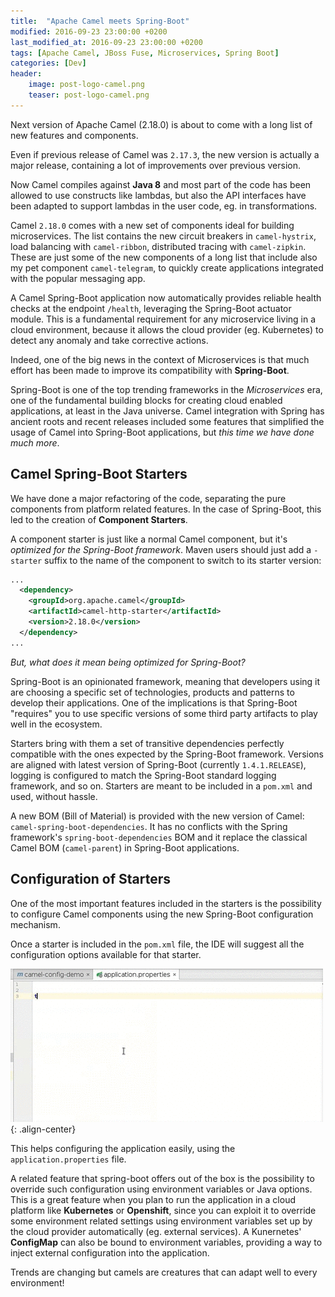 ```yaml
---
title:  "Apache Camel meets Spring-Boot"
modified: 2016-09-23 23:00:00 +0200
last_modified_at: 2016-09-23 23:00:00 +0200
tags: [Apache Camel, JBoss Fuse, Microservices, Spring Boot]
categories: [Dev]
header:
    image: post-logo-camel.png
    teaser: post-logo-camel.png
---
```

Next version of Apache Camel (2.18.0) is about to come with a long list of new features and components.

Even if previous release of Camel was `2.17.3`, the new version is actually a major release, containing a 
lot of improvements over previous version.

Now Camel compiles against **Java 8** and most part of the code has been allowed to use constructs like lambdas, 
but also the API interfaces have been adapted to support lambdas in the user code, eg. in transformations.
 
Camel `2.18.0` comes with a new set of components ideal for building microservices. The list contains the new circuit breakers 
in `camel-hystrix`, load balancing with `camel-ribbon`, distributed tracing with `camel-zipkin`. 
These are just some of the new components of a long list that include also my pet component `camel-telegram`, 
to quickly create applications integrated with the popular messaging app.

A Camel Spring-Boot application now automatically provides reliable health checks at the endpoint `/health`, 
leveraging the Spring-Boot actuator module. 
This is a fundamental requirement for any microservice living in a cloud environment, because it allows the cloud provider (eg. Kubernetes) 
to detect any anomaly and take corrective actions. 

Indeed, one of the big news in the context of Microservices is that much effort has been made to improve its compatibility with **Spring-Boot**.

Spring-Boot is one of the top trending frameworks in the *Microservices* era,
one of the fundamental building blocks for creating cloud enabled applications, at least in the Java universe.
Camel integration with Spring has ancient roots and recent releases included some features that simplified
the usage of Camel into Spring-Boot applications, but *this time we have done much more*.

## Camel Spring-Boot Starters
We have done a major refactoring of the code, separating the pure components from platform related features.
In the case of Spring-Boot, this led to the creation of **Component Starters**.

A component starter is just like a normal Camel component, but it's *optimized for the Spring-Boot framework*.
Maven users should just add a `-starter` suffix to the name of the component to switch to its starter version:

```xml
...
  <dependency>
    <groupId>org.apache.camel</groupId>
    <artifactId>camel-http-starter</artifactId>
    <version>2.18.0</version>
  </dependency>
...
```

*But, what does it mean being optimized for Spring-Boot?*

Spring-Boot is an opinionated framework, meaning that developers using it are choosing a specific set of technologies,
products and patterns to develop their applications. One of the implications is that Spring-Boot "requires" you to use
specific versions of some third party artifacts to play well in the ecosystem.

Starters bring with them a set of transitive dependencies perfectly compatible
with the ones expected by the Spring-Boot framework. Versions are aligned with latest version of Spring-Boot (currently `1.4.1.RELEASE`),
logging is configured to match the Spring-Boot standard logging framework, and so on.
Starters are meant to be included in a `pom.xml` and used, without hassle.

A new BOM (Bill of Material) is provided with the new version of Camel: `camel-spring-boot-dependencies`. It has no conflicts with the Spring framework's `spring-boot-dependencies` BOM
and it replace the classical Camel BOM (`camel-parent`) in Spring-Boot applications.

## Configuration of Starters
One of the most important features included in the starters is the possibility to configure Camel components using the new Spring-Boot configuration mechanism.

Once a starter is included in the `pom.xml` file, the IDE will suggest all the configuration options available for that starter.

![Auto Configuration](/images/spring-boot-configuration.gif){: .align-center}

This helps configuring the application easily, using the `application.properties` file.

A related feature that spring-boot offers out of the box is the possibility to override such configuration using environment variables or
Java options. This is a great feature when you plan to run the application in a cloud platform like **Kubernetes** or **Openshift**,
since you can exploit it to override some environment related settings using environment variables set up by the cloud provider automatically (eg. external services).
A Kunernetes' **ConfigMap** can also be bound to environment variables, providing a way to inject external configuration into the application.

Trends are changing but camels are creatures that can adapt well to every environment! 
